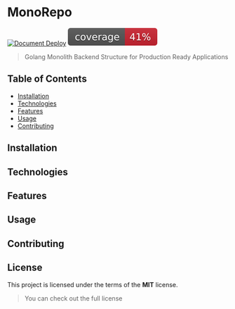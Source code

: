 # MonoRepo
[![Document Deploy](https://github.com/muratmirgun/monorepo/actions/workflows/main.yml/badge.svg)](https://github.com/muratmirgun/monorepo/actions/workflows/main.yml)
[![Covarage](https://raw.githubusercontent.com/muratmirgun/monorepo/badges/.badges/main/coverage.svg)](https://raw.githubusercontent.com/muratmirgun/monorepo/badges/.badges/main/coverage.svg)

> Golang Monolith Backend Structure for Production Ready Applications 


## Table of Contents
- [Installation](#installation)
- [Technologies](#technologies)
- [Features](#features)
- [Usage](#usage)
- [Contributing](#contributing)


## Installation


## Technologies


## Features


## Usage


## Contributing


## License
This project is licensed under the terms of the **MIT** license.
> You can check out the full license
